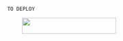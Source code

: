 


                   TO DEPLOY 
<p align="center"><a href="https://heroku.com/deploy?template=https://github.com/Light-Sensei/Mikasa"> <img src="https://img.shields.io/badge/Deploy%20To%20Heroku-purple?style=for-the-badge&logo=heroku" width="220" height="38.45"/></a></p>
